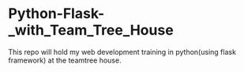 # Python-Flask-_with_Team_Tree_House
This repo will hold my web development training in python(using flask framework) at the teamtree house.
